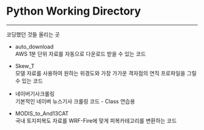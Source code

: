 # Python Working Directory

---
코딩했던 것들 올리는 곳

* auto_download  
  AWS 1분 단위 자료를 자동으로 다운로드 받을 수 있는 코드
 
* Skew_T  
  모델 자료를 사용하여 원하는 위경도와 가장 가가운 격자점의 연직 프로파일을 그릴 수 있는 코드

* 네이버기사크롤링  
  기본적인 네이버 뉴스기사 크롤링 코드 - Class 연습용
  
* MODIS_to_And13CAT  
  국내 토지피복도 자료를 WRF-Fire에 맞게 피복카테고리를 변환하는 코드
